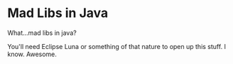 # Mad Libs in Java
What...mad libs in java?

You'll need Eclipse Luna or something of that nature to open up this stuff.
I know. Awesome.
